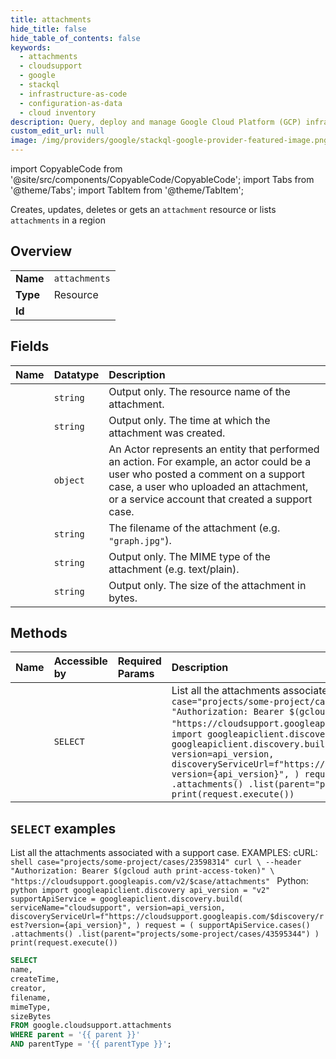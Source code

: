 ```yaml
---
title: attachments
hide_title: false
hide_table_of_contents: false
keywords:
  - attachments
  - cloudsupport
  - google
  - stackql
  - infrastructure-as-code
  - configuration-as-data
  - cloud inventory
description: Query, deploy and manage Google Cloud Platform (GCP) infrastructure and resources using SQL
custom_edit_url: null
image: /img/providers/google/stackql-google-provider-featured-image.png
---
```


import CopyableCode from '@site/src/components/CopyableCode/CopyableCode';
import Tabs from '@theme/Tabs';
import TabItem from '@theme/TabItem';

Creates, updates, deletes or gets an <code>attachment</code> resource or lists <code>attachments</code> in a region

## Overview
<table><tbody>
<tr><td><b>Name</b></td><td><code>attachments</code></td></tr>
<tr><td><b>Type</b></td><td>Resource</td></tr>
<tr><td><b>Id</b></td><td><CopyableCode code="google.cloudsupport.attachments" /></td></tr>
</tbody></table>

## Fields
| Name | Datatype | Description |
|:-----|:---------|:------------|
| <CopyableCode code="name" /> | `string` | Output only. The resource name of the attachment. |
| <CopyableCode code="createTime" /> | `string` | Output only. The time at which the attachment was created. |
| <CopyableCode code="creator" /> | `object` | An Actor represents an entity that performed an action. For example, an actor could be a user who posted a comment on a support case, a user who uploaded an attachment, or a service account that created a support case. |
| <CopyableCode code="filename" /> | `string` | The filename of the attachment (e.g. `"graph.jpg"`). |
| <CopyableCode code="mimeType" /> | `string` | Output only. The MIME type of the attachment (e.g. text/plain). |
| <CopyableCode code="sizeBytes" /> | `string` | Output only. The size of the attachment in bytes. |

## Methods
| Name | Accessible by | Required Params | Description |
|:-----|:--------------|:----------------|:------------|
| <CopyableCode code="list" /> | `SELECT` | <CopyableCode code="parent, parentType" /> | List all the attachments associated with a support case. EXAMPLES: cURL: ```shell case="projects/some-project/cases/23598314" curl \ --header "Authorization: Bearer $(gcloud auth print-access-token)" \ "https://cloudsupport.googleapis.com/v2/$case/attachments" ``` Python: ```python import googleapiclient.discovery api_version = "v2" supportApiService = googleapiclient.discovery.build( serviceName="cloudsupport", version=api_version, discoveryServiceUrl=f"https://cloudsupport.googleapis.com/$discovery/rest?version={api_version}", ) request = ( supportApiService.cases() .attachments() .list(parent="projects/some-project/cases/43595344") ) print(request.execute()) ``` |

## `SELECT` examples

List all the attachments associated with a support case. EXAMPLES: cURL: ```shell case="projects/some-project/cases/23598314" curl \ --header "Authorization: Bearer $(gcloud auth print-access-token)" \ "https://cloudsupport.googleapis.com/v2/$case/attachments" ``` Python: ```python import googleapiclient.discovery api_version = "v2" supportApiService = googleapiclient.discovery.build( serviceName="cloudsupport", version=api_version, discoveryServiceUrl=f"https://cloudsupport.googleapis.com/$discovery/rest?version={api_version}", ) request = ( supportApiService.cases() .attachments() .list(parent="projects/some-project/cases/43595344") ) print(request.execute()) ```

```sql
SELECT
name,
createTime,
creator,
filename,
mimeType,
sizeBytes
FROM google.cloudsupport.attachments
WHERE parent = '{{ parent }}'
AND parentType = '{{ parentType }}'; 
```
